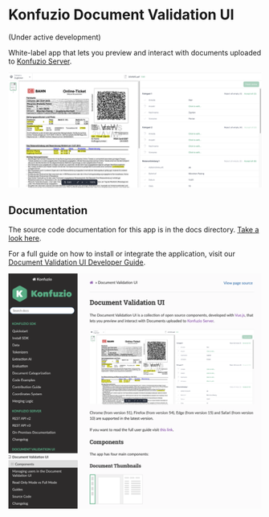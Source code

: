 # Konfuzio Document Validation UI

(Under active development)

White-label app that lets you preview and interact with documents uploaded to [Konfuzio Server](https://konfuzio.com).

![dvui.png](dvui.png)

## Documentation

The source code documentation for this app is in the docs directory. [Take a look here](docs/README.md).

For a full guide on how to install or integrate the application, visit our [Document Validation UI Developer Guide](https://dev.konfuzio.com/dvui/index.html).

![dev.konfuzio.png](dev.konfuzio.png)
